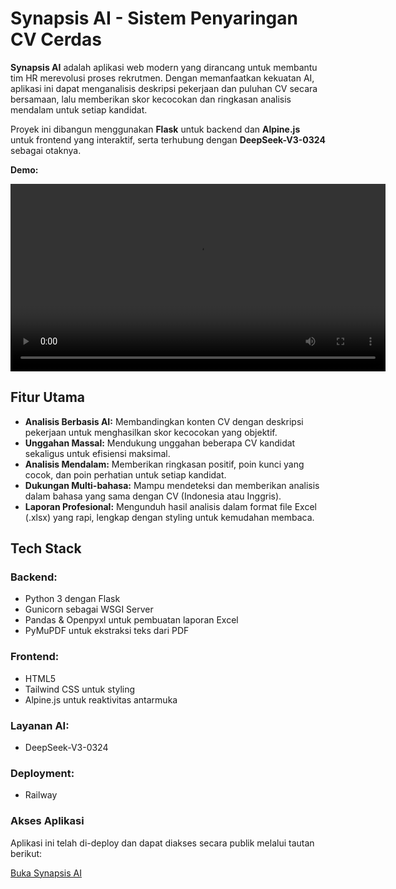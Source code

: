 # **Synapsis AI - Sistem Penyaringan CV Cerdas**
**Synapsis AI** adalah aplikasi web modern yang dirancang untuk membantu tim HR merevolusi proses rekrutmen. Dengan memanfaatkan kekuatan AI, aplikasi ini dapat menganalisis deskripsi pekerjaan dan puluhan CV secara bersamaan, lalu memberikan skor kecocokan dan ringkasan analisis mendalam untuk setiap kandidat.

Proyek ini dibangun menggunakan **Flask** untuk backend dan **Alpine.js** untuk frontend yang interaktif, serta terhubung dengan **DeepSeek-V3-0324** sebagai otaknya.

**Demo:**

<video src="media/2025-06-17 07-16-37_1.mp4" controls width="600">
  Your browser does not support the video tag.
</video>

## **Fitur Utama**
- **Analisis Berbasis AI:** Membandingkan konten CV dengan deskripsi pekerjaan untuk menghasilkan skor kecocokan yang objektif.
- **Unggahan Massal:** Mendukung unggahan beberapa CV kandidat sekaligus untuk efisiensi maksimal.
- **Analisis Mendalam:** Memberikan ringkasan positif, poin kunci yang cocok, dan poin perhatian untuk setiap kandidat.
- **Dukungan Multi-bahasa:** Mampu mendeteksi dan memberikan analisis dalam bahasa yang sama dengan CV (Indonesia atau Inggris).
- **Laporan Profesional:** Mengunduh hasil analisis dalam format file Excel (.xlsx) yang rapi, lengkap dengan styling untuk kemudahan membaca.

## **Tech Stack**
### **Backend:**
- Python 3 dengan Flask
- Gunicorn sebagai WSGI Server
- Pandas & Openpyxl untuk pembuatan laporan Excel
- PyMuPDF untuk ekstraksi teks dari PDF

### **Frontend:**
- HTML5
- Tailwind CSS untuk styling
- Alpine.js untuk reaktivitas antarmuka

### **Layanan AI:**
- DeepSeek-V3-0324

### **Deployment:**
- Railway

### Akses Aplikasi
Aplikasi ini telah di-deploy dan dapat diakses secara publik melalui tautan berikut:

[Buka Synapsis AI](https://synapsis-ai-production.up.railway.app/)